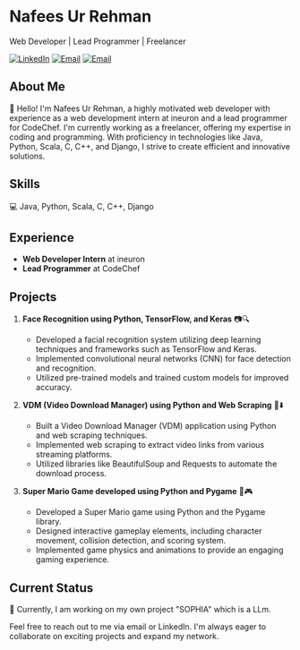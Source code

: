 # Nafees Ur Rehman
Web Developer | Lead Programmer | Freelancer

[![LinkedIn](https://img.shields.io/badge/LinkedIn-%40nafees--ur--r-blue?style=flat-square&logo=linkedin)](https://www.linkedin.com/in/nafees-ur-rehman-4100b7134)
[![Email](https://img.shields.io/badge/Email-nafeesurrehman11%40gmail.com-red?style=flat-square&logo=gmail)](mailto:nafeesurrehman11@gmail.com)
[![Email](https://img.shields.io/badge/Email-nafeesurrehman11%40outlook.com-red?style=flat-square&logo=gmail)](mailto:nafeesurrehman11@outlook.com)

## About Me
👋 Hello! I'm Nafees Ur Rehman, a highly motivated web developer with experience as a web development intern at ineuron and a lead programmer for CodeChef. I'm currently working as a freelancer, offering my expertise in coding and programming. With proficiency in technologies like Java, Python, Scala, C, C++, and Django, I strive to create efficient and innovative solutions.

## Skills
💻 Java, Python, Scala, C, C++, Django

## Experience
- **Web Developer Intern** at ineuron
- **Lead Programmer** at CodeChef

## Projects
1. **Face Recognition using Python, TensorFlow, and Keras** 📷🔍
   - Developed a facial recognition system utilizing deep learning techniques and frameworks such as TensorFlow and Keras.
   - Implemented convolutional neural networks (CNN) for face detection and recognition.
   - Utilized pre-trained models and trained custom models for improved accuracy.

2. **VDM (Video Download Manager) using Python and Web Scraping** 🎥⬇️
   - Built a Video Download Manager (VDM) application using Python and web scraping techniques.
   - Implemented web scraping to extract video links from various streaming platforms.
   - Utilized libraries like BeautifulSoup and Requests to automate the download process.

3. **Super Mario Game developed using Python and Pygame** 🍄🎮
   - Developed a Super Mario game using Python and the Pygame library.
   - Designed interactive gameplay elements, including character movement, collision detection, and scoring system.
   - Implemented game physics and animations to provide an engaging gaming experience.

## Current Status
🔧 Currently, I am working on my own project "SOPHIA" which is a LLm.

Feel free to reach out to me via email or LinkedIn. I'm always eager to collaborate on exciting projects and expand my network.
